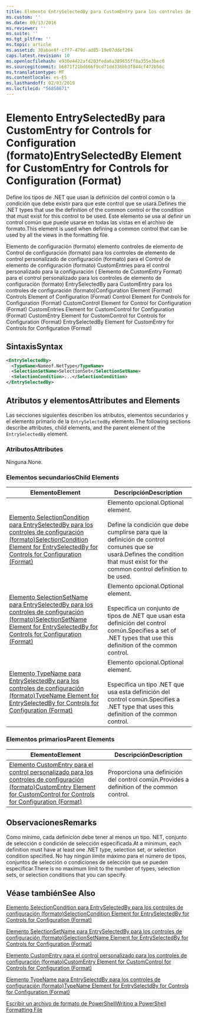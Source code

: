 ```yaml
---
title: Elemento EntrySelectedBy para CustomEntry para los controles de configuración (formato) | Microsoft Docs
ms.custom: ''
ms.date: 09/13/2016
ms.reviewer: ''
ms.suite: ''
ms.tgt_pltfrm: ''
ms.topic: article
ms.assetid: 30abae8f-c7f7-479d-ad85-19e07ddef204
caps.latest.revision: 10
ms.openlocfilehash: e930e4422afd203feda6a389655ff8a355e3bec0
ms.sourcegitcommit: b6871f21bd666f9cd71dd336bb3f844cf472b56c
ms.translationtype: MT
ms.contentlocale: es-ES
ms.lasthandoff: 02/03/2019
ms.locfileid: "56858671"
---
```

# <a name="entryselectedby-element-for-customentry-for-controls-for-configuration-format"></a><span data-ttu-id="c5233-102">Elemento EntrySelectedBy para CustomEntry for Controls for Configuration (formato)</span><span class="sxs-lookup"><span data-stu-id="c5233-102">EntrySelectedBy Element for CustomEntry for Controls for Configuration (Format)</span></span>

<span data-ttu-id="c5233-103">Define los tipos de .NET que usan la definición del control común o la condición que debe existir para que este control que se usará.</span><span class="sxs-lookup"><span data-stu-id="c5233-103">Defines the .NET types that use the definition of the common control or the condition that must exist for this control to be used.</span></span> <span data-ttu-id="c5233-104">Este elemento se usa al definir un control común que puede usarse en todas las vistas en el archivo de formato.</span><span class="sxs-lookup"><span data-stu-id="c5233-104">This element is used when defining a common control that can be used by all the views in the formatting file.</span></span>

<span data-ttu-id="c5233-105">Elemento de configuración (formato) elemento controles de elemento de Control de configuración (formato) para los controles de elemento de control personalizado de configuración (formato) para el Control de elemento de configuración (formato) CustomEntries para el control personalizado para la configuración ( Elemento de CustomEntry Format) para el control personalizado para los controles de elemento de configuración (formato) EntrySelectedBy para CustomEntry para los controles de configuración (formato)</span><span class="sxs-lookup"><span data-stu-id="c5233-105">Configuration Element (Format) Controls Element of Configuration (Format) Control Element for Controls for Configuration (Format) CustomControl Element for Control for Configuration (Format) CustomEntries Element for CustomControl for Configuration (Format) CustomEntry Element for CustomControl for Controls for Configuration (Format) EntrySelectedBy Element for CustomEntry for Controls for Configuration (Format)</span></span>

## <a name="syntax"></a><span data-ttu-id="c5233-106">Sintaxis</span><span class="sxs-lookup"><span data-stu-id="c5233-106">Syntax</span></span>

```xml
<EntrySelectedBy>
  <TypeName>Nameof.NetType</TypeName>
  <SelectionSetName>SelectionSet</SelectionSetName>
  <SelectionCondition>...</SelectionCondition>
</EntrySelectedBy>
```

## <a name="attributes-and-elements"></a><span data-ttu-id="c5233-107">Atributos y elementos</span><span class="sxs-lookup"><span data-stu-id="c5233-107">Attributes and Elements</span></span>

<span data-ttu-id="c5233-108">Las secciones siguientes describen los atributos, elementos secundarios y el elemento primario de la `EntrySelectedBy` elemento.</span><span class="sxs-lookup"><span data-stu-id="c5233-108">The following sections describe attributes, child elements, and the parent element of the `EntrySelectedBy` element.</span></span>

### <a name="attributes"></a><span data-ttu-id="c5233-109">Atributos</span><span class="sxs-lookup"><span data-stu-id="c5233-109">Attributes</span></span>

<span data-ttu-id="c5233-110">Ninguna.</span><span class="sxs-lookup"><span data-stu-id="c5233-110">None.</span></span>

### <a name="child-elements"></a><span data-ttu-id="c5233-111">Elementos secundarios</span><span class="sxs-lookup"><span data-stu-id="c5233-111">Child Elements</span></span>

|<span data-ttu-id="c5233-112">Elemento</span><span class="sxs-lookup"><span data-stu-id="c5233-112">Element</span></span>|<span data-ttu-id="c5233-113">Descripción</span><span class="sxs-lookup"><span data-stu-id="c5233-113">Description</span></span>|
|-------------|-----------------|
|[<span data-ttu-id="c5233-114">Elemento SelectionCondition para EntrySelectedBy para los controles de configuración (formato)</span><span class="sxs-lookup"><span data-stu-id="c5233-114">SelectionCondition Element for EntrySelectedBy for Controls for Configuration (Format)</span></span>](./selectioncondition-element-for-entryselectedby-for-controls-for-configuration-format.md)|<span data-ttu-id="c5233-115">Elemento opcional.</span><span class="sxs-lookup"><span data-stu-id="c5233-115">Optional element.</span></span><br /><br /> <span data-ttu-id="c5233-116">Define la condición que debe cumplirse para que la definición de control comunes que se usará.</span><span class="sxs-lookup"><span data-stu-id="c5233-116">Defines the condition that must exist for the common control definition to be used.</span></span>|
|[<span data-ttu-id="c5233-117">Elemento SelectionSetName para EntrySelectedBy para los controles de configuración (formato)</span><span class="sxs-lookup"><span data-stu-id="c5233-117">SelectionSetName Element for EntrySelectedBy for Controls for Configuration (Format)</span></span>](./selectionsetname-element-for-selectioncondition-for-controls-for-configuration-format.md)|<span data-ttu-id="c5233-118">Elemento opcional.</span><span class="sxs-lookup"><span data-stu-id="c5233-118">Optional element.</span></span><br /><br /> <span data-ttu-id="c5233-119">Especifica un conjunto de tipos de .NET que usan esta definición del control común.</span><span class="sxs-lookup"><span data-stu-id="c5233-119">Specifies a set of .NET types that use this definition of the common control.</span></span>|
|[<span data-ttu-id="c5233-120">Elemento TypeName para EntrySelectedBy para los controles de configuración (formato)</span><span class="sxs-lookup"><span data-stu-id="c5233-120">TypeName Element for EntrySelectedBy for Controls for Configuration (Format)</span></span>](./typename-element-for-entryselectedby-for-controls-for-configuration-format.md)|<span data-ttu-id="c5233-121">Elemento opcional.</span><span class="sxs-lookup"><span data-stu-id="c5233-121">Optional element.</span></span><br /><br /> <span data-ttu-id="c5233-122">Especifica un tipo .NET que usa esta definición del control común.</span><span class="sxs-lookup"><span data-stu-id="c5233-122">Specifies a .NET type that uses this definition of the common control.</span></span>|

### <a name="parent-elements"></a><span data-ttu-id="c5233-123">Elementos primarios</span><span class="sxs-lookup"><span data-stu-id="c5233-123">Parent Elements</span></span>

|<span data-ttu-id="c5233-124">Elemento</span><span class="sxs-lookup"><span data-stu-id="c5233-124">Element</span></span>|<span data-ttu-id="c5233-125">Descripción</span><span class="sxs-lookup"><span data-stu-id="c5233-125">Description</span></span>|
|-------------|-----------------|
|[<span data-ttu-id="c5233-126">Elemento CustomEntry para el control personalizado para los controles de configuración (formato)</span><span class="sxs-lookup"><span data-stu-id="c5233-126">CustomEntry Element for CustomControl for Controls for Configuration (Format)</span></span>](./customentry-element-for-customcontrol-for-controls-for-configuration-format.md)|<span data-ttu-id="c5233-127">Proporciona una definición del control común.</span><span class="sxs-lookup"><span data-stu-id="c5233-127">Provides a definition of the common control.</span></span>|

## <a name="remarks"></a><span data-ttu-id="c5233-128">Observaciones</span><span class="sxs-lookup"><span data-stu-id="c5233-128">Remarks</span></span>

<span data-ttu-id="c5233-129">Como mínimo, cada definición debe tener al menos un tipo. NET, conjunto de selección o condición de selección especificada.</span><span class="sxs-lookup"><span data-stu-id="c5233-129">At a minimum, each definition must have at least one .NET type, selection set, or selection condition specified.</span></span> <span data-ttu-id="c5233-130">No hay ningún límite máximo para el número de tipos, conjuntos de selección o condiciones de selección que se pueden especificar.</span><span class="sxs-lookup"><span data-stu-id="c5233-130">There is no maximum limit to the number of types, selection sets, or selection conditions that you can specify.</span></span>

## <a name="see-also"></a><span data-ttu-id="c5233-131">Véase también</span><span class="sxs-lookup"><span data-stu-id="c5233-131">See Also</span></span>

[<span data-ttu-id="c5233-132">Elemento SelectionCondition para EntrySelectedBy para los controles de configuración (formato)</span><span class="sxs-lookup"><span data-stu-id="c5233-132">SelectionCondition Element for EntrySelectedBy for Controls for Configuration (Format)</span></span>](./selectioncondition-element-for-entryselectedby-for-controls-for-configuration-format.md)

[<span data-ttu-id="c5233-133">Elemento SelectionSetName para EntrySelectedBy para los controles de configuración (formato)</span><span class="sxs-lookup"><span data-stu-id="c5233-133">SelectionSetName Element for EntrySelectedBy for Controls for Configuration (Format)</span></span>](./selectionsetname-element-for-selectioncondition-for-controls-for-configuration-format.md)

[<span data-ttu-id="c5233-134">Elemento CustomEntry para el control personalizado para los controles de configuración (formato)</span><span class="sxs-lookup"><span data-stu-id="c5233-134">CustomEntry Element for CustomControl for Controls for Configuration (Format)</span></span>](./customentry-element-for-customcontrol-for-controls-for-configuration-format.md)

[<span data-ttu-id="c5233-135">Elemento TypeName para EntrySelectdBy para los controles de configuración (formato)</span><span class="sxs-lookup"><span data-stu-id="c5233-135">TypeName Element for EntrySelectdBy for Controls for Configuration (Format)</span></span>](./typename-element-for-selectioncondition-for-controls-for-configuration-format.md)

[<span data-ttu-id="c5233-136">Escribir un archivo de formato de PowerShell</span><span class="sxs-lookup"><span data-stu-id="c5233-136">Writing a PowerShell Formatting File</span></span>](./writing-a-powershell-formatting-file.md)
